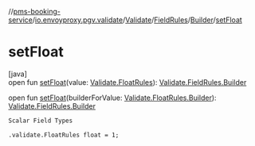 //[pms-booking-service](../../../../../index.md)/[io.envoyproxy.pgv.validate](../../../index.md)/[Validate](../../index.md)/[FieldRules](../index.md)/[Builder](index.md)/[setFloat](set-float.md)

# setFloat

[java]\
open fun [setFloat](set-float.md)(value: [Validate.FloatRules](../../-float-rules/index.md)): [Validate.FieldRules.Builder](index.md)

open fun [setFloat](set-float.md)(builderForValue: [Validate.FloatRules.Builder](../../-float-rules/-builder/index.md)): [Validate.FieldRules.Builder](index.md)

```kotlin
Scalar Field Types

```
`.validate.FloatRules float = 1;`